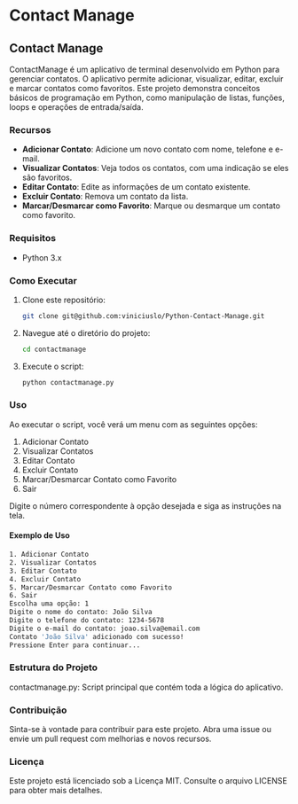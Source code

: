 # Contact Manage

## Contact Manage

ContactManage é um aplicativo de terminal desenvolvido em Python para gerenciar contatos. O aplicativo permite adicionar, visualizar, editar, excluir e marcar contatos como favoritos. Este projeto demonstra conceitos básicos de programação em Python, como manipulação de listas, funções, loops e operações de entrada/saída.

### Recursos

- **Adicionar Contato**: Adicione um novo contato com nome, telefone e e-mail.
- **Visualizar Contatos**: Veja todos os contatos, com uma indicação se eles são favoritos.
- **Editar Contato**: Edite as informações de um contato existente.
- **Excluir Contato**: Remova um contato da lista.
- **Marcar/Desmarcar como Favorito**: Marque ou desmarque um contato como favorito.

### Requisitos

- Python 3.x

### Como Executar

1. Clone este repositório:
    ```sh
    git clone git@github.com:viniciuslo/Python-Contact-Manage.git
    ```

2. Navegue até o diretório do projeto:
    ```sh
    cd contactmanage
    ```

3. Execute o script:
    ```sh
    python contactmanage.py
    ```

### Uso

Ao executar o script, você verá um menu com as seguintes opções:

1. Adicionar Contato
2. Visualizar Contatos
3. Editar Contato
4. Excluir Contato
5. Marcar/Desmarcar Contato como Favorito
6. Sair

Digite o número correspondente à opção desejada e siga as instruções na tela.

#### Exemplo de Uso

```sh
1. Adicionar Contato
2. Visualizar Contatos
3. Editar Contato
4. Excluir Contato
5. Marcar/Desmarcar Contato como Favorito
6. Sair
Escolha uma opção: 1
Digite o nome do contato: João Silva
Digite o telefone do contato: 1234-5678
Digite o e-mail do contato: joao.silva@email.com
Contato 'João Silva' adicionado com sucesso!
Pressione Enter para continuar...
```
### Estrutura do Projeto

contactmanage.py: Script principal que contém toda a lógica do aplicativo.

### Contribuição

Sinta-se à vontade para contribuir para este projeto. Abra uma issue ou envie um pull request com melhorias e novos recursos.

### Licença

Este projeto está licenciado sob a Licença MIT. Consulte o arquivo LICENSE para obter mais detalhes.


